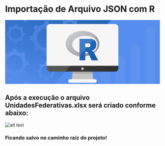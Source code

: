 # Importação de Arquivo JSON com R

![alt text](https://github.com/andersonmatte/RLanguageImportJson/blob/master/r.png)

## Após a execução o arquivo UnidadesFederativas.xlsx será criado conforme abaixo:

![alt text](https://github.com/andersonmatte/RLanguageWriteExcel/blob/master/Retorno.PNG)

### Ficando salvo no caminho raíz do projeto!
